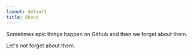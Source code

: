 ```yaml
---
layout: default
title: About
---
```


Sometimes epic things happen on Github and then we forget
about them.

Let's not forget about them.